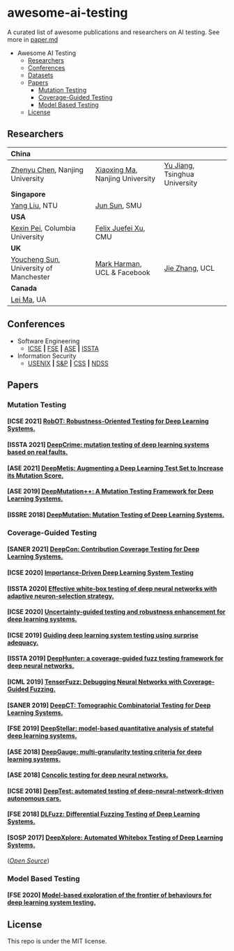 # awesome-ai-testing
A curated list of awesome publications and researchers on AI testing.
See more in [paper.md](https://github.com/IS2Lab/awesome-ai-testing/blob/main/papers.md)
- Awesome AI Testing
  * [Researchers](#Researchers)
  * [Conferences](#Conferences)
  * [Datasets](#Datasets)
  * [Papers](#Papers)
    + [Mutation Testing](#Mutation-Testing)
    + [Coverage-Guided Testing](#Coverage-Guided-Testing)
    + [Model Based Testing](##Model-Based-Testing)
  * [License](#License)
## Researchers
| **China** |  |  |
|:-----|:----|:----|
| [Zhenyu Chen](http://www.iselab.cn/html/people/faculty/ZhenyuChen.html), Nanjing University |[Xiaoxing Ma](https://cs.nju.edu.cn/ics/people/xiaoxingma/index.html), Nanjing University | [Yu Jiang](https://sites.google.com/site/jiangyu198964/home), Tsinghua University| [Lijun Zhang](https://iscasmc.ios.ac.cn/iscasmcwp/?page_id=148), CAS | [Jingyi Wang](https://person.zju.edu.cn/wangjyee), ZJU | [Fu Song](https://faculty.sist.shanghaitech.edu.cn/faculty/songfu/)|  |
|  **Singapore** |  |  |
| [Yang Liu](https://personal.ntu.edu.sg/yangliu/), NTU|[Jun Sun](sunjun.site), SMU |  |
| **USA** |  |  |
| [Kexin Pei](https://sites.google.com/site/kexinpeisite/), Columbia University| [Felix Juefei Xu](http://xujuefei.com/), CMU|  |
| **UK** |  |  |
| [Youcheng Sun](https://sites.google.com/site/theyoucheng/), University of Manchester| [Mark Harman](), UCL & Facebook | [Jie Zhang](), UCL | [Xiaowei Huang](), University of Liverpool  |  |  |  
| **Canada** |  |  |
| [Lei Ma](https://malei.xyz), UA|  |  |

## Conferences
- Software Engineering
  * [ICSE](http://www.icse-conferences.org/) **|**  [FSE](https://conf.researchr.org/series/fse) **|** [ASE](https://www.aseglobal.com/) **|** [ISSTA](https://dl.acm.org/conference/issta)
- Information Security
  * [USENIX](https://www.usenix.org/) **|** [S&P](https://www.ieee-security.org/TC/SP2022/) **|** [CSS](https://css2022.xidian.edu.cn/) **|** [NDSS](https://www.ndss-symposium.org/)
## Papers
### Mutation Testing
#### [**ICSE 2021**] [RobOT: Robustness-Oriented Testing for Deep Learning Systems.](https://arxiv.org/pdf/2102.05913.pdf)

#### [**ISSTA 2021**] [DeepCrime: mutation testing of deep learning systems based on real faults.](https://dl.acm.org/doi/10.1145/3460319.3464825)


#### [**ASE 2021**] [DeepMetis: Augmenting a Deep Learning Test Set to Increase its Mutation Score.](https://arxiv.org/abs/2109.07514)


#### [**ASE 2019**] [DeepMutation++: A Mutation Testing Framework for Deep Learning Systems. ](https://dl.acm.org/doi/pdf/10.1109/ASE.2019.00126)


#### [**ISSRE 2018**] [DeepMutation: Mutation Testing of Deep Learning Systems.](https://arxiv.org/pdf/1805.05206.pdf)


### Coverage-Guided Testing
#### [**SANER 2021**] [DeepCon: Contribution Coverage Testing for Deep Learning Systems.](https://www.researchgate.net/publication351501735_DeepCon_Contribution_Coverage_Testing_for_Deep_Learning_Systems)


#### [**ICSE 2020**] [Importance-Driven Deep Learning System Testing](https://arxiv.org/pdf/2002.03433.pdf)


#### [**ISSTA 2020**] [Effective white-box testing of deep neural networks with adaptive neuron-selection strategy.](https://dl.acm.org/doi/pdf/10.1145/3395363.3397346?casa_token=RZ5-zSG7tOsAAAAA:gG0PhgfkLMTCAAf1AEDQVgELqNZXCNMYPZ-bKWu61fLCVxFUsGUWMyDEAEONYAENzNhnXQmbYeeQyJ4)


#### [**ICSE 2020**] [Uncertainty-guided testing and robustness enhancement for deep learning systems. ](https://dl.acm.org/doi/pdf/10.1145/3377812.3382160?casa_token=aZMrhNOESSgAAAAA:-Ns-ulCiF_e8SCENNcvXRySgafCemKlX87A0_zbwEN7ag8UoFJ0OoyKTL5T3_47Lqw2J6CW17bE7_hw)


#### [**ICSE 2019**] [Guiding deep learning system testing using surprise adequacy. ](https://arxiv.org/pdf/1808.08444.pdf)


#### [**ISSTA 2019**] [DeepHunter: a coverage-guided fuzz testing framework for deep neural networks. ](https://experts.illinois.edu/en/publications/deephunter-a-coverage-guided-fuzz-testing-framework-for-deep-neur)


#### [**ICML 2019**] [TensorFuzz: Debugging Neural Networks with Coverage-Guided Fuzzing. ](http://proceedings.mlr.press/v97/odena19a/odena19a.pdf)


#### [**SANER 2019**] [DeepCT: Tomographic Combinatorial Testing for Deep Learning Systems.](http://stap.ait.kyushu-u.ac.jp/~zhao/pub/pdf/saner2019.pdf)


#### [**FSE 2019**] [DeepStellar: model-based quantitative analysis of stateful deep learning systems.](https://dl.acm.org/doi/10.1145/3338906.3338954)


#### [**ASE 2018**] [DeepGauge: multi-granularity testing criteria for deep learning systems.](https://arxiv.org/pdf/1803.07519.pdf)


#### [**ASE 2018**] [Concolic testing for deep neural networks.](https://dl.acm.org/doi/pdf/10.1145/3238147.3238172?casa_token=cr27tkWst80AAAAA:elNXdvTosrndr_2reBIBLhHUEQKM38i9m5kz1cvHJ_3GxPvBLnccmv_WNKhFiJBsaVtlX3jW4QpjtFc)


#### [**ICSE 2018**] [DeepTest: automated testing of deep-neural-network-driven autonomous cars.](https://dl.acm.org/doi/pdf/10.1145/3180155.3180220)


#### [**FSE 2018**] [DLFuzz: Differential Fuzzing Testing of Deep Learning Systems.](https://arxiv.org/pdf/1808.09413.pdf)


#### [**SOSP 2017**] [DeepXplore: Automated Whitebox Testing of Deep Learning Systems.](https://arxiv.org/pdf/1705.06640.pdf)
([*Open Source*](https://github.com/peikexin9/deepxplore))

### Model Based Testing
####  [**FSE 2020**] [Model-based exploration of the frontier of behaviours for deep learning system testing.](https://dl.acm.org/doi/pdf/10.1145/3368089.3409730?casa_token=GrLj6n_mt10AAAAA:u9FoFIy6FWSazxZsXJ1Glo6NItges6EnTIiVjTQ9_EVathiikDbpBHaP0_BTeEyaaCP-ZxDqtBRn8iE)


## License
This repo is under the MIT license.
